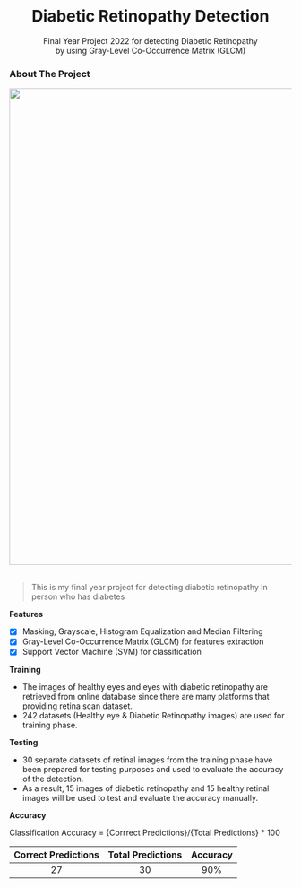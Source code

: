 <br />

<p align="center">
  <h1 align="center">Diabetic Retinopathy Detection</h1>

  <p align="center">
    Final Year Project 2022 for detecting Diabetic Retinopathy <br/>
    by using Gray-Level Co-Occurrence Matrix (GLCM)
    <br />
    </p>
</p>

<!-- ABOUT THE PROJECT -->

### About The Project

<img src="/READMEdocs/1466.gif"  width="850" height="auto" />

<br/>
<br/>

> This is my final year project for detecting diabetic retinopathy in person who has diabetes

**Features**

- [x] Masking, Grayscale, Histogram Equalization and Median Filtering
- [x] Gray-Level Co-Occurrence Matrix (GLCM) for features extraction
- [x] Support Vector Machine (SVM) for classification

**Training**

- The images of healthy eyes and eyes with diabetic retinopathy are retrieved from online database since there are many platforms that providing retina scan dataset.
- 242 datasets (Healthy eye & Diabetic Retinopathy images) are used for training phase.

**Testing**

- 30 separate datasets of retinal images from the training phase have been prepared for testing purposes and used to evaluate the accuracy of the detection.<br/>
- As a result, 15 images of diabetic retinopathy and 15 healthy retinal images will be used to test and evaluate the accuracy manually.

**Accuracy**

Classification Accuracy = {Corrrect Predictions}/{Total Predictions} * 100

| Correct Predictions | Total Predictions | Accuracy |
| :-----------------: | :---------------: | :------: |
|         27          |        30         |   90%    |
